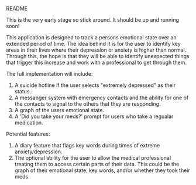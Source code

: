 README

This is the very early stage so stick around. It should be up and running soon!

This application is designed to track a persons emotional state over an
extended period of time. The idea behind it is for the user to identify
key areas in their lives where their depression or anxiety is higher than
normal. Through this, the hope is that they will be able to identify unexpected
things that trigger this increase and work with a professional to get through
them.

The full implementation will include:
1. A suicide hotline if the user selects "extremely depressed" as their status.
2. A messanger system with emergency contacts and the ability for one of the
contacts to signal to the others that they are responding.
3. A graph of the users emotional state.
4. A 'Did you take your meds?' prompt for users who take a regualar medication.

Potential features:
1. A diary feature that flags key words during times of extreme anxiety/depression.
2. The optional ability for the user to allow the medical professional treating them
to access certain parts of their data. This could be the graph of their emotional state, 
key words, and/or whether they took their meds.
